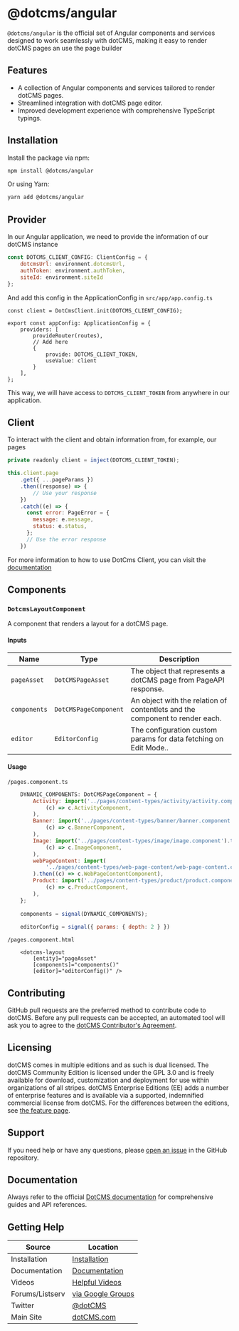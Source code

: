 # @dotcms/angular

`@dotcms/angular` is the official set of Angular components and services designed to work seamlessly with dotCMS, making it easy to render dotCMS pages an use the page builder

## Features

-   A collection of  Angular components and services tailored to render dotCMS pages.
-   Streamlined integration with dotCMS page editor.
-   Improved development experience with comprehensive TypeScript typings.

## Installation

Install the package via npm:

```bash
npm install @dotcms/angular
```

Or using Yarn:

```bash
yarn add @dotcms/angular
```

## Provider
In our Angular application, we need to provide the information of our dotCMS instance

```javascript
const DOTCMS_CLIENT_CONFIG: ClientConfig = {
    dotcmsUrl: environment.dotcmsUrl,
    authToken: environment.authToken,
    siteId: environment.siteId
};
```
And add this config in the ApplicationConfig in `src/app/app.config.ts`

```
const client = DotCmsClient.init(DOTCMS_CLIENT_CONFIG);

export const appConfig: ApplicationConfig = {
    providers: [
        provideRouter(routes),
        // Add here
        {
            provide: DOTCMS_CLIENT_TOKEN,
            useValue: client
        }
    ],
};
```
This way, we will have access to `DOTCMS_CLIENT_TOKEN` from anywhere in our application.

## Client
To interact with the client and obtain information from, for example, our pages

```javascript
private readonly client = inject(DOTCMS_CLIENT_TOKEN);

this.client.page
    .get({ ...pageParams })
    .then((response) => {
        // Use your response 
    })
    .catch((e) => {
      const error: PageError = {
        message: e.message,
        status: e.status,
      };
      // Use the error response
    })
```
For more information to how to use DotCms Client, you can visit the [documentation](https://github.com/dotCMS/core/blob/master/core-web/libs/sdk/client/README.md)

## Components

### `DotcmsLayoutComponent`

A component that renders a layout for a dotCMS page.

#### Inputs

| Name       | Type                        | Description |
|------------|----------------------|---------------|
| `pageAsset`   | `DotCMSPageAsset`             | The object that represents a dotCMS page from PageAPI response.             |
| `components`   | `DotCMSPageComponent`             | An object with the relation of contentlets and the component to render each.             |
| `editor`  | `EditorConfig`    | The configuration custom params for data fetching on Edit Mode..            |


#### Usage

`/pages.component.ts`
```javascript
    DYNAMIC_COMPONENTS: DotCMSPageComponent = {
        Activity: import('../pages/content-types/activity/activity.component').then(
            (c) => c.ActivityComponent,
        ),
        Banner: import('../pages/content-types/banner/banner.component').then(
            (c) => c.BannerComponent,
        ),
        Image: import('../pages/content-types/image/image.component').then(
            (c) => c.ImageComponent,
        ),
        webPageContent: import(
            '../pages/content-types/web-page-content/web-page-content.component'
        ).then((c) => c.WebPageContentComponent),
        Product: import('../pages/content-types/product/product.component').then(
            (c) => c.ProductComponent,
        ),
    };
    
    components = signal(DYNAMIC_COMPONENTS);
    
    editorConfig = signal({ params: { depth: 2 } })

```

`/pages.component.html`
```
    <dotcms-layout 
        [entity]="pageAsset" 
        [components]="components()" 
        [editor]="editorConfig()" />
```

## Contributing

GitHub pull requests are the preferred method to contribute code to dotCMS. Before any pull requests can be accepted, an automated tool will ask you to agree to the [dotCMS Contributor's Agreement](https://gist.github.com/wezell/85ef45298c48494b90d92755b583acb3).

## Licensing

dotCMS comes in multiple editions and as such is dual licensed. The dotCMS Community Edition is licensed under the GPL 3.0 and is freely available for download, customization and deployment for use within organizations of all stripes. dotCMS Enterprise Editions (EE) adds a number of enterprise features and is available via a supported, indemnified commercial license from dotCMS. For the differences between the editions, see [the feature page](http://dotcms.com/cms-platform/features).

## Support

If you need help or have any questions, please [open an issue](https://github.com/dotCMS/core/issues/new/choose) in the GitHub repository.

## Documentation

Always refer to the official [DotCMS documentation](https://www.dotcms.com/docs/latest/) for comprehensive guides and API references.

## Getting Help

| Source          | Location                                                            |
| --------------- | ------------------------------------------------------------------- |
| Installation    | [Installation](https://dotcms.com/docs/latest/installation)         |
| Documentation   | [Documentation](https://dotcms.com/docs/latest/table-of-contents)   |
| Videos          | [Helpful Videos](http://dotcms.com/videos/)                         |
| Forums/Listserv | [via Google Groups](https://groups.google.com/forum/#!forum/dotCMS) |
| Twitter         | [@dotCMS](https://x.com/dotcms)                                     |
| Main Site       | [dotCMS.com](https://dotcms.com/)                                   |
